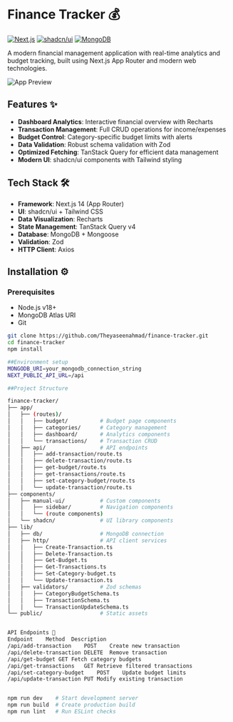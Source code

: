 # Finance Tracker 💰

[![Next.js](https://img.shields.io/badge/Next.js-14.2.3-black?logo=next.js)](https://nextjs.org/)
[![shadcn/ui](https://img.shields.io/badge/shadcn/ui-0.7.0-blue)](https://ui.shadcn.com/)
[![MongoDB](https://img.shields.io/badge/MongoDB-7.0-green?logo=mongodb)](https://www.mongodb.com/)

A modern financial management application with real-time analytics and budget tracking, built using Next.js App Router and modern web technologies.

![App Preview](/public/screenshot.png) <!-- Add actual screenshot path -->

## Features ✨
- **Dashboard Analytics**: Interactive financial overview with Recharts
- **Transaction Management**: Full CRUD operations for income/expenses
- **Budget Control**: Category-specific budget limits with alerts
- **Data Validation**: Robust schema validation with Zod
- **Optimized Fetching**: TanStack Query for efficient data management
- **Modern UI**: shadcn/ui components with Tailwind styling

## Tech Stack 🛠️
- **Framework**: Next.js 14 (App Router)
- **UI**: shadcn/ui + Tailwind CSS
- **Data Visualization**: Recharts
- **State Management**: TanStack Query v4
- **Database**: MongoDB + Mongoose
- **Validation**: Zod
- **HTTP Client**: Axios

## Installation ⚙️

### Prerequisites
- Node.js v18+
- MongoDB Atlas URI
- Git

```bash
git clone https://github.com/Theyaseenahmad/finance-tracker.git
cd finance-tracker
npm install

##Environment setup 
MONGODB_URI=your_mongodb_connection_string
NEXT_PUBLIC_API_URL=/api

##Project Structure

finance-tracker/
├── app/
│   ├── (routes)/
│   │   ├── budget/          # Budget page components
│   │   ├── categories/      # Category management
│   │   ├── dashboard/       # Analytics components
│   │   └── transactions/    # Transaction CRUD
│   ├── api/                 # API endpoints
│   │   ├── add-transaction/route.ts
│   │   ├── delete-transaction/route.ts
│   │   ├── get-budget/route.ts
│   │   ├── get-transactions/route.ts
│   │   ├── set-category-budget/route.ts
│   │   └── update-transaction/route.ts
├── components/
│   ├── manual-ui/           # Custom components
│   │   ├── sidebar/         # Navigation components
│   │   └── (route components)
│   └── shadcn/              # UI library components
├── lib/
│   ├── db/                  # MongoDB connection
│   ├── http/                # API client services
│   │   ├── Create-Transaction.ts
│   │   ├── Delete-Transaction.ts
│   │   ├── Get-Budget.ts
│   │   ├── Get-Transactions.ts
│   │   ├── Set-Category-budget.ts
│   │   └── Update-transaction.ts
│   ├── validators/          # Zod schemas
│   │   ├── CategoryBudgetSchema.ts
│   │   ├── TransactionSchema.ts
│   │   └── TransactionUpdateSchema.ts
└── public/                  # Static assets


API Endpoints 🔌
Endpoint	Method	Description
/api/add-transaction	POST	Create new transaction
/api/delete-transaction	DELETE	Remove transaction
/api/get-budget	GET	Fetch category budgets
/api/get-transactions	GET	Retrieve filtered transactions
/api/set-category-budget	POST	Update budget limits
/api/update-transaction	PUT	Modify existing transaction


npm run dev    # Start development server
npm run build  # Create production build
npm run lint   # Run ESLint checks
